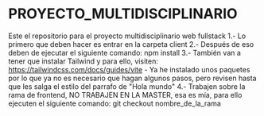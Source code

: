 # PROYECTO_MULTIDISCIPLINARIO
Este el repositorio para el proyecto multidisciplinario web fullstack
1.- Lo primero que deben hacer es entrar en la carpeta client
2.- Después de eso deben de ejecutar el siguiente comando: npm install
3.- También van a tener que instalar Tailwind y para ello, visiten: https://tailwindcss.com/docs/guides/vite
    - Ya he instalado unos paquetes por lo que ya no es necesario que hagan algunos pasos, pero revisen hasta que les salga el estilo del parrafo de "Hola mundo"
4.- Trabajen sobre la rama de frontend, NO TRABAJEN EN LA MASTER, esa es mía, para ello ejecuten el siguiente comando: git checkout nombre_de_la_rama

